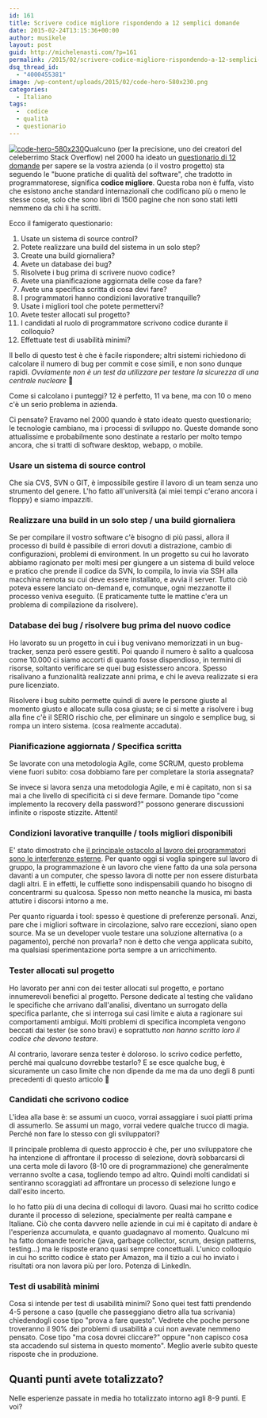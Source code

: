 ```yaml
---
id: 161
title: Scrivere codice migliore rispondendo a 12 semplici domande
date: 2015-02-24T13:15:36+00:00
author: musikele
layout: post
guid: http://michelenasti.com/?p=161
permalink: /2015/02/scrivere-codice-migliore-rispondendo-a-12-semplici-domande/
dsq_thread_id:
  - "4000455381"
image: /wp-content/uploads/2015/02/code-hero-580x230.png
categories:
  - Italiano
tags:
  -  codice
  - qualità
  - questionario
---
```

[<img class=" size-medium wp-image-164 alignleft" src="https://i2.wp.com/michelenasti.com/wp-content/uploads/2015/02/code-hero-580x230-300x119.png?fit=300%2C119" alt="code-hero-580x230" srcset="https://i1.wp.com/michelenasti.com/wp-content/uploads/2015/02/code-hero-580x230.png?resize=300%2C119 300w, https://i1.wp.com/michelenasti.com/wp-content/uploads/2015/02/code-hero-580x230.png?resize=580%2C230 580w" sizes="(max-width: 300px) 100vw, 300px" data-recalc-dims="1" />](https://i1.wp.com/michelenasti.com/wp-content/uploads/2015/02/code-hero-580x230.png)Qualcuno (per la precisione, uno dei creatori del celeberrimo Stack Overflow) nel 2000 ha ideato un [questionario di 12 domande](http://www.joelonsoftware.com/articles/fog0000000043.html) per sapere se la vostra azienda (o il vostro progetto) sta seguendo le "buone pratiche di qualità del software", che tradotto in programmatorese, significa **codice migliore**. Questa roba non è fuffa, visto che esistono anche standard internazionali che codificano più o meno le stesse cose, solo che sono libri di 1500 pagine che non sono stati letti nemmeno da chi li ha scritti.

Ecco il famigerato questionario:

<!--more-->

  1. Usate un sistema di source control?
  2. Potete realizzare una build del sistema in un solo step?
  3. Create una build giornaliera?
  4. Avete un database dei bug?
  5. Risolvete i bug prima di scrivere nuovo codice?
  6. Avete una pianificazione aggiornata delle cose da fare?
  7. Avete una specifica scritta di cosa devi fare?
  8. I programmatori hanno condizioni lavorative tranquille?
  9. Usate i migliori tool che potete permettervi?
 10. Avete tester allocati sul progetto?
 11. I candidati al ruolo di programmatore scrivono codice durante il colloquio?
 12. Effettuate test di usabilità minimi?

Il bello di questo test è che è facile rispondere; altri sistemi richiedono di calcolare il numero di bug per commit e cose simili, e non sono dunque rapidi. _Ovviamente non è un test da utilizzare per testare la sicurezza di una centrale nucleare_ 🙂

Come si calcolano i punteggi? 12 è perfetto, 11 va bene, ma con 10 o meno c'è un serio problema in azienda.

Ci pensate? Eravamo nel 2000 quando è stato ideato questo questionario; le tecnologie cambiano, ma i processi di sviluppo no. Queste domande sono attualissime e probabilmente sono destinate a restarlo per molto tempo ancora, che si tratti di software desktop, webapp, o mobile.

### Usare un sistema di source control

Che sia CVS, SVN o GIT, è impossibile gestire il lavoro di un team senza uno strumento del genere. L'ho fatto all'università (ai miei tempi c'erano ancora i floppy) e siamo impazziti.

### Realizzare una build in un solo step / una build giornaliera

Se per compilare il vostro software c'è bisogno di più passi, allora il processo di build è passibile di errori dovuti a distrazione, cambio di configurazioni, problemi di environment. In un progetto su cui ho lavorato abbiamo ragionato per molti mesi per giungere a un sistema di build veloce e pratico che prende il codice da SVN, lo compila, lo invia via SSH alla macchina remota su cui deve essere installato, e avvia il server. Tutto ciò poteva essere lanciato on-demand e, comunque, ogni mezzanotte il processo veniva eseguito. (E praticamente tutte le mattine c'era un problema di compilazione da risolvere).

### Database dei bug / risolvere bug prima del nuovo codice

Ho lavorato su un progetto in cui i bug venivano memorizzati in un bug-tracker, senza però essere gestiti. Poi quando il numero è salito a qualcosa come 10.000 ci siamo accorti di quanto fosse dispendioso, in termini di risorse, soltanto verificare se quei bug esistessero ancora. Spesso risalivano a funzionalità realizzate anni prima, e chi le aveva realizzate si era pure licenziato.

Risolvere i bug subito permette quindi di avere le persone giuste al momento giusto e allocate sulla cosa giusta; se ci si mette a risolvere i bug alla fine c'è il SERIO rischio che, per eliminare un singolo e semplice bug, si rompa un intero sistema. (cosa realmente accaduta).

### Pianificazione aggiornata / Specifica scritta

Se lavorate con una metodologia Agile, come SCRUM, questo problema viene fuori subito: cosa dobbiamo fare per completare la storia assegnata?

Se invece si lavora senza una metodologia Agile, e mi è capitato, non si sa mai a che livello di specificità ci si deve fermare. Domande tipo "come implemento la recovery della password?" possono generare discussioni infinite o risposte stizzite. Attenti!

### Condizioni lavorative tranquille / tools migliori disponibili

E' stato dimostrato che [il principale ostacolo al lavoro dei programmatori sono le interferenze esterne](https://www.ironistic.com/the-cost-of-distractions-on-developers/). Per quanto oggi si voglia spingere sul lavoro di gruppo, la programmazione è un lavoro che viene fatto da una sola persona davanti a un computer, che spesso lavora di notte per non essere disturbata dagli altri. E in effetti, le cuffiette sono indispensabili quando ho bisogno di concentrarmi su qualcosa. Spesso non metto neanche la musica, mi basta attutire i discorsi intorno a me.

Per quanto riguarda i tool: spesso è questione di preferenze personali. Anzi, pare che i migliori software in circolazione, salvo rare eccezioni, siano open source. Ma se un developer vuole testare una soluzione alternativa (o a pagamento), perché non provarla? non è detto che venga applicata subito, ma qualsiasi sperimentazione porta sempre a un arricchimento.

### Tester allocati sul progetto

Ho lavorato per anni con dei tester allocati sul progetto, e portano innumerevoli benefici al progetto. Persone dedicate al testing che validano le specifiche che arrivano dall'analisi, diventano un surrogato della specifica parlante, che si interroga sui casi limite e aiuta a ragionare sui comportamenti ambigui. Molti problemi di specifica incompleta vengono beccati dai tester (se sono bravi) e soprattutto _non hanno scritto loro il codice che devono testare_.

Al contrario, lavorare senza tester è doloroso. Io scrivo codice perfetto, perché mai qualcuno dovrebbe testarlo? E se esce qualche bug, è sicuramente un caso limite che non dipende da me ma da uno degli 8 punti precedenti di questo articolo 🙂

### Candidati che scrivono codice

L'idea alla base è: se assumi un cuoco, vorrai assaggiare i suoi piatti prima di assumerlo. Se assumi un mago, vorrai vedere qualche trucco di magia. Perché non fare lo stesso con gli sviluppatori?

Il principale problema di questo approccio è che, per uno sviluppatore che ha intenzione di affrontare il processo di selezione, dovrà sobbarcarsi di una certa mole di lavoro (8-10 ore di programmazione) che generalmente verranno svolte a casa, togliendo tempo ad altro. Quindi molti candidati si sentiranno scoraggiati ad affrontare un processo di selezione lungo e dall'esito incerto.

Io ho fatto più di una decina di colloqui di lavoro. Quasi mai ho scritto codice durante il processo di selezione, specialmente per realtà campane e Italiane. Ciò che conta davvero nelle aziende in cui mi è capitato di andare è l'esperienza accumulata, e quanto guadagnavo al momento. Qualcuno mi ha fatto domande teoriche (java, garbage collector, scrum, design patterns, testing...) ma le risposte erano quasi sempre concettuali. L'unico colloquio in cui ho scritto codice è stato per Amazon, ma il tizio a cui ho inviato i risultati ora non lavora più per loro. Potenza di LinkedIn.

### Test di usabilità minimi

Cosa si intende per test di usabilità minimi? Sono quei test fatti prendendo 4-5 persone a caso (quelle che passeggiano dietro alla tua scrivania) chiedendogli cose tipo "prova a fare questo". Vedrete che poche persone troveranno il 90% dei problemi di usabilità a cui non avevate nemmeno pensato. Cose tipo "ma cosa dovrei cliccare?" oppure "non capisco cosa sta accadendo sul sistema in questo momento". Meglio averle subito queste risposte che in produzione.

## Quanti punti avete totalizzato?

Nelle esperienze passate in media ho totalizzato intorno agli 8-9 punti. E voi?